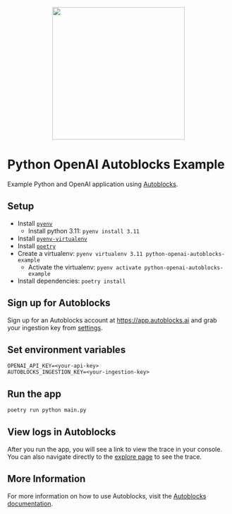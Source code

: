 <p align="center">
  <img src="https://app.autoblocks.ai/images/logo.png" width="300px">
</p>

# Python OpenAI Autoblocks Example

Example Python and OpenAI application using [Autoblocks](https://www.autoblocks.ai).

## Setup

* Install [`pyenv`](https://github.com/pyenv/pyenv)
  * Install python 3.11: `pyenv install 3.11`
* Install [`pyenv-virtualenv`](https://github.com/pyenv/pyenv-virtualenv)
* Install [`poetry`](https://python-poetry.org/docs/#installation)
* Create a virtualenv: `pyenv virtualenv 3.11 python-openai-autoblocks-example`
  * Activate the virtualenv: `pyenv activate python-openai-autoblocks-example`
* Install dependencies: `poetry install`

## Sign up for Autoblocks

Sign up for an Autoblocks account at https://app.autoblocks.ai and grab your ingestion key from [settings](https://app.autoblocks.ai/settings/api-keys).

## Set environment variables

```
OPENAI_API_KEY=<your-api-key>
AUTOBLOCKS_INGESTION_KEY=<your-ingestion-key>
```

## Run the app

```bash
poetry run python main.py
```

## View logs in Autoblocks

After you run the app, you will see a link to view the trace in your console. You can also navigate directly to the [explore page](https://app.autoblocks.ai/explore) to see the trace.

## More Information

For more information on how to use Autoblocks, visit the [Autoblocks documentation](https://docs.autoblocks.ai/).
